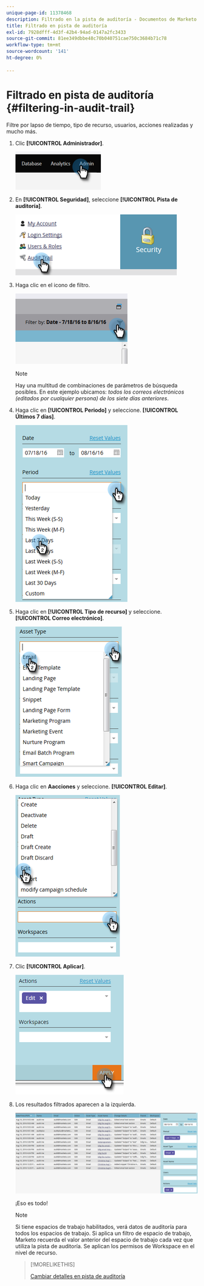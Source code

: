 ```yaml
---
unique-page-id: 11378468
description: Filtrado en la pista de auditoría - Documentos de Marketo - Documentación del producto
title: Filtrado en pista de auditoría
exl-id: 7928dfff-4d3f-42b4-94ad-0147a2fc3433
source-git-commit: 81ee349dbbe48c70b040751cae750c3684b71c78
workflow-type: tm+mt
source-wordcount: '141'
ht-degree: 0%

---
```


# Filtrado en pista de auditoría {#filtering-in-audit-trail}

Filtre por lapso de tiempo, tipo de recurso, usuarios, acciones realizadas y mucho más.

1. Clic **[!UICONTROL Administrador]**.

   ![](assets/filtering-in-audit-trail-1.png)

1. En **[!UICONTROL Seguridad]**, seleccione **[!UICONTROL Pista de auditoría]**.

   ![](assets/filtering-in-audit-trail-2.png)

1. Haga clic en el icono de filtro.

   ![](assets/filtering-in-audit-trail-3.png)

   >[!NOTE]
   >
   >Hay una multitud de combinaciones de parámetros de búsqueda posibles. En este ejemplo ubicamos: _todos los correos electrónicos (editados por cualquier persona) de los siete días anteriores_.

1. Haga clic en **[!UICONTROL Periodo]** y seleccione. **[!UICONTROL Últimos 7 días]**.

   ![](assets/filtering-in-audit-trail-4.png)

1. Haga clic en **[!UICONTROL Tipo de recurso]** y seleccione. **[!UICONTROL Correo electrónico]**.

   ![](assets/filtering-in-audit-trail-5.png)

1. Haga clic en **Aacciones** y seleccione. **[!UICONTROL Editar]**.

   ![](assets/filtering-in-audit-trail-6.png)

1. Clic **[!UICONTROL Aplicar]**.

   ![](assets/filtering-in-audit-trail-7.png)

1. Los resultados filtrados aparecen a la izquierda.

   ![](assets/filtering-in-audit-trail-8.png)

   ¡Eso es todo!

   >[!NOTE]
   >
   >Si tiene espacios de trabajo habilitados, verá datos de auditoría para todos los espacios de trabajo. Si aplica un filtro de espacio de trabajo, Marketo recuerda el valor anterior del espacio de trabajo cada vez que utiliza la pista de auditoría. Se aplican los permisos de Workspace en el nivel de recurso.

   >[!MORELIKETHIS]
   >
   >[Cambiar detalles en pista de auditoría](/help/marketo/product-docs/administration/audit-trail/change-details-in-audit-trail.md)

